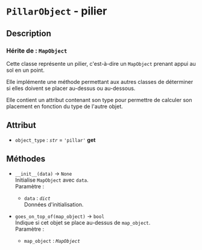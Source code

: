 # `PillarObject` - pilier
## Description
### Hérite de : `MapObject`
Cette classe représente un pilier, c'est-à-dire un `MapObject` prenant appui au sol en un point.

Elle implémente une méthode permettant aux autres classes de déterminer 
si elles doivent se placer au-dessus ou au-dessous.

Elle contient un attribut contenant son type pour permettre de calculer son placement en fonction du type
de l'autre objet.

## Attribut
- `object_type` : *`str`* = `'pillar'` **get**
## Méthodes
- `__init__(data)` &rarr; `None` \
  Initialise `MapObject` avec `data`. \
  Paramètre : 
  * `data` : *`dict`* \
    Données d'initialisation.

- `goes_on_top_of(map_object)` &rarr; `bool` \
  Indique si cet objet se place au-dessus de `map_object`. \
  Paramètre :
  * `map_object` : *`MapObject`*
